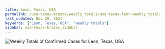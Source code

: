 ```yaml
---
title: Leon, Texas, USA
permalink: /usa-texas-brazos/weekly_totals/usa-texas-leon-weekly_totals.html
last_updated: Nov 29, 2021
keywords: ["Leon, Texas, USA", "weekly totals"]
sidebar: usa-texas-brazos_sidebar
---
```


![Weekly Totals of Confirmed Cases for Leon, Texas, USA](/covid_tracker/images/graphs/usa-texas-leon-weekly_totals_graph.png)
